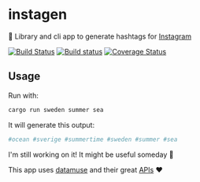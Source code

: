 # instagen
🦀 Library and cli app to generate hashtags for [Instagram](https://www.instagram.com/)

[![Build Status](https://travis-ci.org/Pomettini/instagen.svg?branch=master)](https://travis-ci.org/Pomettini/instagen)
[![Build status](https://ci.appveyor.com/api/projects/status/3ogbcgxfdecn3pk5?svg=true)](https://ci.appveyor.com/project/Pomettini/instagen)
[![Coverage Status](https://coveralls.io/repos/github/Pomettini/instagen/badge.svg)](https://coveralls.io/github/Pomettini/instagen)

## Usage

Run with:

```bash
cargo run sweden summer sea
```

It will generate this output:

```bash
#ocean #sverige #summertime #sweden #summer #sea
```

I'm still working on it! It might be useful someday 🤞

This app uses [datamuse](https://www.datamuse.com) and their great [APIs](https://www.datamuse.com/api/) ❤️